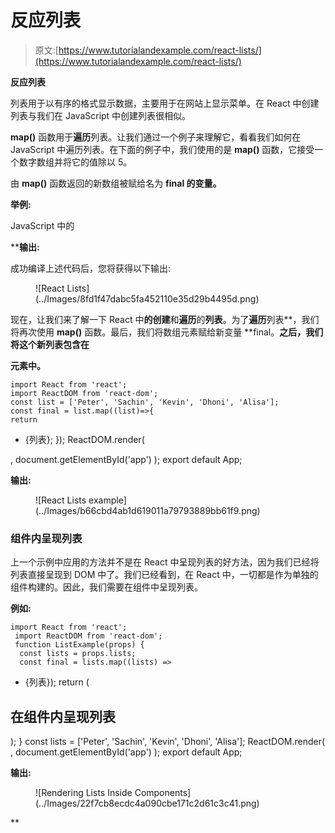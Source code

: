 # 反应列表

> 原文:[https://www.tutorialandexample.com/react-lists/](https://www.tutorialandexample.com/react-lists/)

**反应列表**

列表用于以有序的格式显示数据，主要用于在网站上显示菜单。在 React 中创建列表与我们在 JavaScript 中创建列表很相似。

**map()** 函数用于**遍历**列表。让我们通过一个例子来理解它，看看我们如何在 JavaScript 中遍历列表。在下面的例子中，我们使用的是 **map()** 函数，它接受一个数字数组并将它的值除以 5。

由 **map()** 函数返回的新数组被赋给名为 **final 的变量。**

**举例:**

JavaScript 中的

 ****输出:**

成功编译上述代码后，您将获得以下输出:

<figure class="aligncenter">![React Lists](../Images/8fd1f47dabc5fa452110e35d29b4495d.png)</figure>

现在，让我们来了解一下 React 中**的创建**和**遍历**的**列表**。为了**遍历**列表**，我们将再次使用 **map()** 函数。最后，我们将数组元素赋给新变量 **final。**之后，我们将这个新列表包含在**<ul></ul>**元素中。**

```
import React from 'react'; 
import ReactDOM from 'react-dom'; 
const list = ['Peter', 'Sachin', 'Kevin', 'Dhoni', 'Alisa']; 
const final = list.map((list)=>{ 
return 
```

*   {列表}; }); ReactDOM.render(

, document.getElementById('app') ); export default App;

**输出:**

<figure class="aligncenter">![React Lists example](../Images/b66cbd4ab1d619011a79793889bb61f9.png)</figure>

### 组件内呈现列表

上一个示例中应用的方法并不是在 React 中呈现列表的好方法，因为我们已经将列表直接呈现到 DOM 中了。我们已经看到，在 React 中，一切都是作为单独的组件构建的。因此，我们需要在组件中呈现列表。

**例如:**

```
import React from 'react'; 
 import ReactDOM from 'react-dom'; 
 function ListExample(props) { 
  const lists = props.lists; 
  const final = lists.map((lists) => 

```

*   {列表}); return (

## 在组件内呈现列表

); } const lists = ['Peter', 'Sachin', 'Kevin', 'Dhoni', 'Alisa']; ReactDOM.render( <listexample lists="{lists}">, document.getElementById('app') ); export default App;

**输出:**

<figure class="aligncenter">![Rendering Lists Inside Components](../Images/22f7cb8ecdc4a090cbe171c2d61c3c41.png)</figure></listexample>**
